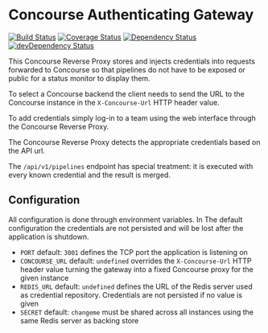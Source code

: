 # Concourse Authenticating Gateway

[![Build Status](https://travis-ci.org/timotto/concourse-auth-gateway.svg?branch=master)](https://travis-ci.org/timotto/concourse-auth-gateway)
[![Coverage Status](https://coveralls.io/repos/github/timotto/concourse-auth-gateway/badge.svg?branch=master)](https://coveralls.io/github/timotto/concourse-auth-gateway?branch=master)
[![Dependency Status](https://david-dm.org/timotto/concourse-auth-gateway.svg)](https://david-dm.org/timotto/concourse-auth-gateway)
[![devDependency Status](https://david-dm.org/timotto/concourse-auth-gateway/dev-status.svg)](https://david-dm.org/timotto/concourse-auth-gateway#info=devDependencies)

This Concourse Reverse Proxy stores and injects credentials into requests forwarded to
Concourse so that pipelines do not have to be exposed or public for a status monitor
to display them.

To select a Concourse backend the client needs to send the URL to the Concourse
instance in the ```X-Concourse-Url``` HTTP header value. 

To add credentials simply log-in to a team using the web interface through the 
Concourse Reverse Proxy.

The Concourse Reverse Proxy detects the appropriate credentials based on the API
url.  

The ```/api/v1/pipelines``` endpoint has special treatment: it is executed with every
known credential and the result is merged.

## Configuration

All configuration is done through environment variables. 
In The default configuration the credentials are not persisted and will be lost after
the application is shutdown.
- ```PORT``` default: ```3001``` defines the TCP port the application is listening on
- ```CONCOURSE_URL``` default: ```undefined``` overrides the ```X-Concourse-Url``` HTTP 
header value turning the gateway into a fixed Concourse proxy for the given instance
- ```REDIS_URL``` default: ```undefined``` defines the URL of the Redis server used as 
credential repository. Credentials are not persisted if no value is given
- ```SECRET``` default: ```changeme``` must be shared across all instances using the
same Redis server as backing store